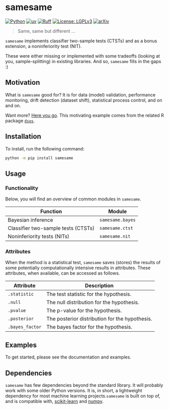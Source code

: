 <!-- markdownlint-disable MD041 -->
<!-- markdownlint-disable MD033 -->
<!-- Add to badges above once on PyPI
    [![ReadTheDocs](https://readthedocs.org/projects/samesame/badge/?version=latest)](https://samesame.readthedocs.io/en/stable/)
    [![PyPI-Server](https://img.shields.io/pypi/v/samesame.svg)](https://pypi.org/project/samesame/)
    [![Monthly Downloads](https://pepy.tech/badge/samesame/month)](https://pepy.tech/project/samesame)
-->

# samesame

<!-- badges: start -->
[![Python](https://img.shields.io/badge/python-3.12+-blue.svg)](https://pypi.org/project/samesame/)
[![uv](https://img.shields.io/endpoint?url=https://raw.githubusercontent.com/astral-sh/uv/main/assets/badge/v0.json)](https://github.com/astral-sh/uv)
[![Ruff](https://img.shields.io/endpoint?url=https://raw.githubusercontent.com/astral-sh/ruff/main/assets/badge/v2.json)](https://github.com/astral-sh/ruff)
[![License: LGPLv3](https://img.shields.io/badge/License-LGPL--3.0-green.svg)](https://opensource.org/license/lgpl-3-0)
[![arXiv](https://img.shields.io/badge/arXiv-2107.02990-b31b1b.svg)](https://arxiv.org/abs/2107.02990) 

<!-- badges: end -->

> Same, same but different ...

`samesame` implements classifier two-sample tests (CTSTs) and as a bonus 
extension, a noninferiority test (NIT). 

These were either missing or implemented with some tradeoffs 
(looking at you, sample-splitting) in existing libraries. And so, 
`samesame` fills in the gaps :)

## Motivation

What is `samesame` good for? It is for data (model) validation, performance
monitoring, drift detection (dataset shift), statistical process control, and
on and on. 

Want more? 
[Here you go](https://vathymut.github.io/dsos/articles/motivation.html).
This motivating example comes from the related R package 
[`dsos`](https://github.com/vathymut/dsos).

## Installation

To install, run the following command:

```bash
python -m pip install samesame
```

## Usage

### Functionality

Below, you will find an overview of common modules in `samesame`. 

| Function                                  | Module           |
|-------------------------------------------|------------------|
| Bayesian inference                        | `samesame.bayes` |
| Classifier two-sample tests (CTSTs)       | `samesame.ctst`  |
| Noninferiority tests (NITs)               | `samesame.nit`   |


### Attributes

When the method is a statistical test, `samesame` saves (stores) the results of
some potentially computationally intensive results in attributes. These
attributes, when available, can be accessed as follows. 

| Attribute      | Description                                   |
|----------------|-----------------------------------------------|
| `.statistic`   | The test statistic for the hypothesis.        |
| `.null`        | The null distribution for the hypothesis.     |
| `.pvalue`      | The p-value for the hypothesis.               |
| `.posterior`   | The posterior distribution for the hypothesis.|
| `.bayes_factor`| The bayes factor for the hypothesis.          |

## Examples

To get started, please see the documentation and examples.

## Dependencies

`samesame` has few dependencies beyond the standard library. It will 
probably work with some older Python versions. It is, in short, a lightweight
dependency for most machine learning projects.`samesame` is built on top of,
and is compatible with, [scikit-learn][scikit-learn] and [numpy][numpy].

[numpy]: https://numpy.org/
[PyPI]: https://pypi.org/project/samesame
[scikit-learn]: https://scikit-learn.org/stable
